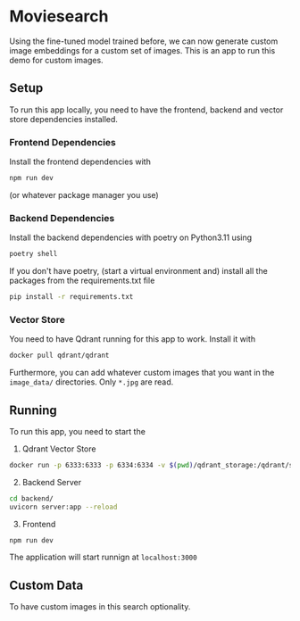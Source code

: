 # Moviesearch

Using the fine-tuned model trained before, we can now generate custom image embeddings for a custom set of images. This is an app to run this demo for custom images.

## Setup

To run this app locally, you need to have the frontend, backend and vector store dependencies installed.

### Frontend Dependencies

Install the frontend dependencies with

```bash
npm run dev
```

(or whatever package manager you use)

### Backend Dependencies

Install the backend dependencies with poetry on Python3.11 using

```bash
poetry shell
```

If you don't have poetry, (start a virtual environment and) install all the packages from the requirements.txt file

```bash
pip install -r requirements.txt
```

### Vector Store

You need to have Qdrant running for this app to work. Install it with

```bash
docker pull qdrant/qdrant
```

Furthermore, you can add whatever custom images that you want in the `image_data/` directories. Only `*.jpg` are read.

## Running

To run this app, you need to start the

1. Qdrant Vector Store

```bash
docker run -p 6333:6333 -p 6334:6334 -v $(pwd)/qdrant_storage:/qdrant/storage:z -e QDRANT__SERVICE__GRPC_PORT="6334" qdrant/qdrant```
```

2. Backend Server

```bash
cd backend/
uvicorn server:app --reload
```

3. Frontend

```bash
npm run dev
```

The application will start runnign at `localhost:3000`

## Custom Data 


To have custom images in this search optionality.